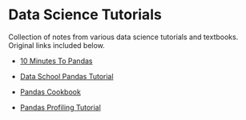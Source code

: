 # Data Science Tutorials
Collection of notes from various data science tutorials and textbooks. Original links included below.

* [10 Minutes To Pandas](https://pandas.pydata.org/pandas-docs/stable/10min.html)

* [Data School Pandas Tutorial](https://www.youtube.com/watch?v=yzIMircGU5I&list=PL5-da3qGB5ICCsgW1MxlZ0Hq8LL5U3u9y&index=1)

* [Pandas Cookbook](https://github.com/jvns/pandas-cookbook)

* [Pandas Profiling Tutorial](https://github.com/pandas-profiling/pandas-profiling)
